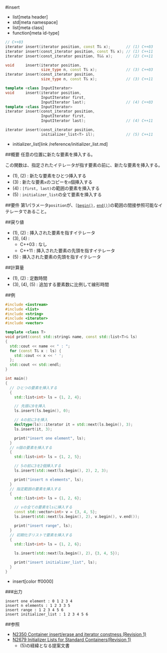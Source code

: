#insert
* list[meta header]
* std[meta namespace]
* list[meta class]
* function[meta id-type]

```cpp
// C++03
iterator insert(iterator position, const T& x);       // (1) C++03
iterator insert(const_iterator position, const T& x); // (1) C++11
iterator insert(const_iterator position, T&& x);      // (2) C++11

void     insert(iterator position,
                size_type n, const T& x);             // (3) C++03
iterator insert(const_iterator position,
                size_type n, const T& x);             // (3) C++11

template <class InputIterator>
void     insert(iterator position,
                InputIterator first,
                InputIterator last);                  // (4) C++03
template <class InputIterator>
iterator insert(const_iterator position,
                InputIterator first,
                InputIterator last);                  // (4) C++11

iterator insert(const_iterator position,
                initializer_list<T> il);              // (5) C++11
```
* initializer_list[link /reference/initializer_list.md]

##概要
任意の位置に新たな要素を挿入する。

この関数は、指定されたイテレータが指す要素の前に、新たな要素を挿入する。  

- (1), (2) : 新たな要素をひとつ挿入する
- (3) : 新たな要素`x`のコピーを`n`個挿入する
- (4) : `[first, last)`の範囲の要素を挿入する
- (5) : `initializer_list`の全て要素を挿入する


##要件
第1パラメータ`position`が、`[`[`begin()`](./begin.md)`,` [`end()`](./end.md)`]`の範囲の間接参照可能なイテレータであること。


##戻り値
- (1), (2) : 挿入された要素を指すイテレータ
- (3), (4) :
	- C++03 : なし
	- C++11 : 挿入された要素の先頭を指すイテレータ
- (5) : 挿入された要素の先頭を指すイテレータ


##計算量
- (1), (2) : 定数時間
- (3), (4), (5) : 追加する要素数に比例して線形時間


##例
```cpp
#include <iostream>
#include <list>
#include <string>
#include <iterator>
#include <vector>

template <class T>
void print(const std::string& name, const std::list<T>& ls)
{
  std::cout << name << " : ";
  for (const T& x : ls) {
    std::cout << x << ' ';
  };
  std::cout << std::endl;
}

int main()
{
  // ひとつの要素を挿入する
  {
    std::list<int> ls = {1, 2, 4};

    // 先頭に0を挿入
    ls.insert(ls.begin(), 0);

    // 4の前に3を挿入
    decltype(ls)::iterator it = std::next(ls.begin(), 3);
    ls.insert(it, 3);

    print("insert one element", ls);
  }
  // n個の要素を挿入する
  {
    std::list<int> ls = {1, 2, 5};

    // 5の前に3を2個挿入する
    ls.insert(std::next(ls.begin(), 2), 2, 3);

    print("insert n elements", ls);
  }
  // 指定範囲の要素を挿入する
  {
    std::list<int> ls = {1, 2, 6};

    // vの全ての要素をlsに挿入する
    const std::vector<int> v = {3, 4, 5};
    ls.insert(std::next(ls.begin(), 2), v.begin(), v.end());

    print("insert range", ls);
  }
  // 初期化子リストで要素を挿入する
  {
    std::list<int> ls = {1, 2, 6};

    ls.insert(std::next(ls.begin(), 2), {3, 4, 5});

    print("insert initializer_list", ls);
  }
}
```
* insert[color ff0000]

###出力
```
insert one element : 0 1 2 3 4 
insert n elements : 1 2 3 3 5 
insert range : 1 2 3 4 5 6 
insert initializer_list : 1 2 3 4 5 6 
```


##参照
- [N2350 Container insert/erase and iterator constness (Revision 1)](http://www.open-std.org/jtc1/sc22/wg21/docs/papers/2007/n2350.pdf)
- [N2679 Initializer Lists for Standard Containers(Revision 1)](http://www.open-std.org/jtc1/sc22/wg21/docs/papers/2008/n2679.pdf)
    - (5)の経緯となる提案文書

